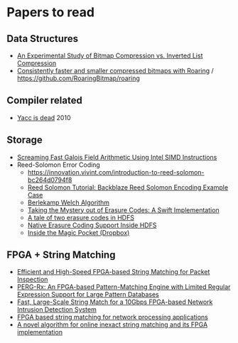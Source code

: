 # Papers to read

## Data Structures

* [An Experimental Study of Bitmap Compression vs. Inverted List Compression](http://db.ucsd.edu/wp-content/uploads/2017/03/sidm338-wangA.pdf)
* [Consistently faster and smaller compressed bitmaps with Roaring](https://arxiv.org/pdf/1603.06549.pdf) / https://github.com/RoaringBitmap/roaring

## Compiler related
* [Yacc is dead](https://arxiv.org/pdf/1010.5023v1.pdf) 2010

## Storage

* [Screaming Fast Galois Field Arithmetic Using Intel SIMD Instructions](https://www.ssrc.ucsc.edu/Papers/plank-fast13.pdf)
* Reed-Solomon Error Coding
  * https://innovation.vivint.com/introduction-to-reed-solomon-bc264d0794f8
  * [Reed Solomon Tutorial: Backblaze Reed Solomon Encoding Example Case](https://www.youtube.com/watch?v=jgO09opx56o)
  * [Berlekamp Welch Algorithm](https://en.wikipedia.org/wiki/Berlekamp%E2%80%93Welch_algorithm)
  * [Taking the Mystery out of Erasure Codes: A Swift Implementation](https://www.youtube.com/watch?v=igDANtL1jRU)
  * [A tale of two erasure codes in HDFS](https://www.youtube.com/watch?v=KXd5U5fNQ6s)
  * [Native Erasure Coding Support Inside HDFS](https://www.youtube.com/watch?v=LfuvM2s_DxQ)
  * [Inside the Magic Pocket (Dropbox)](https://blogs.dropbox.com/tech/2016/05/inside-the-magic-pocket/)
  

## FPGA + String Matching
* [Efficient and High-Speed FPGA-based String Matching for Packet Inspection](http://www.cse.chalmers.se/~sourdis/MS_thesis.pdf)
* [PERG-Rx: An FPGA-based Pattern-Matching Engine with Limited Regular Expression Support for Large Pattern Databases](https://www.ece.ubc.ca/~lemieux/publications/ho-masc2009.pdf)
* [Fast, Large-Scale String Match for a 10Gbps FPGA-based Network Intrusion Detection System](http://dcs.ics.forth.gr/Activities/papers/2003.FPL03.10GbpsStringMatch.pdf)
* [FPGA based string matching for network processing applications](http://islab.soe.uoguelph.ca/sareibi/TEACHING_dr/ENG6530_RCS_html_dr/outline_W2017/docs/PAPER_REVIEW_dr/2014_dr/UNDERGRAD_dr/FPGA-Based-StringMatchingForNetworkProcessing.pdf)
* [A novel algorithm for online inexact string matching and its FPGA implementation](https://arxiv.org/pdf/1712.03560.pdf)
